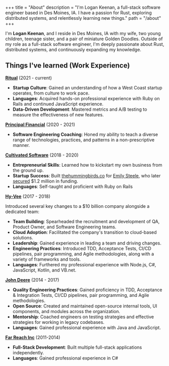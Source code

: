 +++
title = "About"
description = "I'm Logan Keenan, a full-stack software engineer based in Des Moines, IA. I have a passion for Rust, exploring distributed systems, and relentlessly learning new things."
path = "/about"
+++

I'm **Logan Keenan**, and I reside in Des Moines, IA with my wife, two young children, teenage sister, and a pair of
miniature Golden Doodles. Outside of my role as a full-stack software engineer, I'm deeply passionate about Rust,
distributed systems, and continuously expanding my knowledge.

## Things I've learned (Work Experience)

**[Ritual](https://ritual.com/)** (2021 - current)

* **Startup Culture**: Gained an understanding of how a West Coast startup operates, from culture to work pace.
* **Languages**: Acquired hands-on professional experience with Ruby on Rails and continued JavaScript experience.
* **Data-Driven Development**: Mastered metrics and A/B testing to measure the effectiveness of new features.

**[Principal Financial](https://www.principal.com/)** (2020 - 2021)

* **Software Engineering Coaching**: Honed my ability to teach a diverse range of technologies, practices, and patterns
  in a non-prescriptive manner.

**[Cultivated Software](https://cultivatedsoftware.com/)** (2018 - 2020)

* **Entrepreneurial Skills**: Learned how to kickstart my own business from the ground up.
* **Startup Success**: Built [thehummingbirds.co](https://www.thehummingbirds.co/)
  for [Emily Steele](https://www.emilyasteele.com/), who
  later [secured](https://www.axios.com/local/des-moines/2023/01/11/hummingbirds-des-moines-business-investment) $1.2
  million in funding.
* **Languages**: Self-taught and proficient with Ruby on Rails

**[Hy-Vee](https://www.hy-vee.com/)** (2017 - 2018)

Introduced several key changes to a $10 billion company alongside a dedicated team:

* **Team Building**: Spearheaded the recruitment and development of QA, Product Owner, and Software Engineering teams.
* **Cloud Adoption**: Facilitated the company's transition to cloud-based solutions.
* **Leadership**: Gained experience in leading a team and driving changes.
* **Engineering Practices**: Introduced TDD, Acceptance Tests, CI/CD pipelines, pair programming, and Agile
  methodologies, along with a variety of frameworks and tools.
* **Languages**: Furthered my professional experience with Node.js, C#, JavaScript, Kotlin, and VB.net.

**[John Deere](https://www.deere.com/en/our-company/john-deere-careers/work-here/isg/)** (2014 - 2017)

* **Quality Engineering Practices**: Gained proficiency in TDD, Acceptance & Integration Tests, CI/CD pipelines, pair
  programming, and Agile methodologies.
* **Open Source**: Created and maintained open-source internal tools, UI components, and modules across the
  organization.
* **Mentorship**: Coached engineers on testing strategies and effective strategies for working in legacy codebases.
* **Languages**: Gained professional experience with Java and JavaScript.

**[Far Reach Inc](https://www.farreachinc.com/)** (2011-2014)

* **Full-Stack Development**: Built multiple full-stack applications independently.
* **Languages**: Gained professional experience in C#